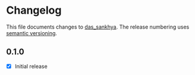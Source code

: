 # Changelog

This file documents changes to [das_sankhya](https://your.repo.url.here). The release numbering uses [semantic versioning](http://semver.org).

## 0.1.0

- [X] Initial release
